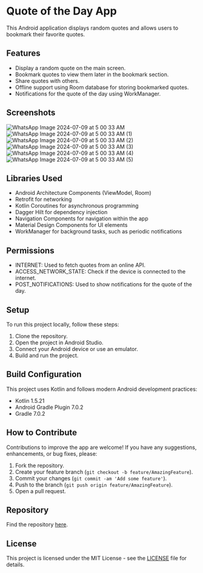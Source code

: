 # Quote of the Day App

This Android application displays random quotes and allows users to bookmark their favorite quotes.

## Features

- Display a random quote on the main screen.
- Bookmark quotes to view them later in the bookmark section.
- Share quotes with others.
- Offline support using Room database for storing bookmarked quotes.
- Notifications for the quote of the day using WorkManager.

## Screenshots

![WhatsApp Image 2024-07-09 at 5 00 33 AM](https://github.com/Omar-Saeid11/Quote-Of-Day/assets/93147693/3dc5238b-7bb9-498f-875a-31658ff1ffae)
![WhatsApp Image 2024-07-09 at 5 00 33 AM (1)](https://github.com/Omar-Saeid11/Quote-Of-Day/assets/93147693/99ac9bbb-b2bf-4a72-a271-e3e8085fb1e2)
![WhatsApp Image 2024-07-09 at 5 00 33 AM (2)](https://github.com/Omar-Saeid11/Quote-Of-Day/assets/93147693/33f8486a-4467-45d7-b509-139f1860430f)
![WhatsApp Image 2024-07-09 at 5 00 33 AM (3)](https://github.com/Omar-Saeid11/Quote-Of-Day/assets/93147693/479664e0-941c-441c-957b-d2aaa3bb76b6)
![WhatsApp Image 2024-07-09 at 5 00 33 AM (4)](https://github.com/Omar-Saeid11/Quote-Of-Day/assets/93147693/2258a784-8b22-4a50-8f15-b11c797b1bc3)
![WhatsApp Image 2024-07-09 at 5 00 33 AM (5)](https://github.com/Omar-Saeid11/Quote-Of-Day/assets/93147693/b8828bb7-144a-4872-8ae3-eec55a8a5c66)

## Libraries Used

- Android Architecture Components (ViewModel, Room)
- Retrofit for networking
- Kotlin Coroutines for asynchronous programming
- Dagger Hilt for dependency injection
- Navigation Components for navigation within the app
- Material Design Components for UI elements
- WorkManager for background tasks, such as periodic notifications

## Permissions

- INTERNET: Used to fetch quotes from an online API.
- ACCESS_NETWORK_STATE: Check if the device is connected to the internet.
- POST_NOTIFICATIONS: Used to show notifications for the quote of the day.

## Setup

To run this project locally, follow these steps:

1. Clone the repository.
2. Open the project in Android Studio.
3. Connect your Android device or use an emulator.
4. Build and run the project.

## Build Configuration

This project uses Kotlin and follows modern Android development practices:

- Kotlin 1.5.21
- Android Gradle Plugin 7.0.2
- Gradle 7.0.2

## How to Contribute

Contributions to improve the app are welcome! If you have any suggestions, enhancements, or bug fixes, please:

1. Fork the repository.
2. Create your feature branch (`git checkout -b feature/AmazingFeature`).
3. Commit your changes (`git commit -am 'Add some feature'`).
4. Push to the branch (`git push origin feature/AmazingFeature`).
5. Open a pull request.

## Repository

Find the repository [here](https://github.com/Omar-Saeid11/Quote-Of-Day.git).


## License

This project is licensed under the MIT License - see the [LICENSE](LICENSE) file for details.
